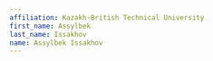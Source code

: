 ```yaml
---
affiliation: Kazakh-British Technical University
first_name: Assylbek
last_name: Issakhov
name: Assylbek Issakhov
---
```

